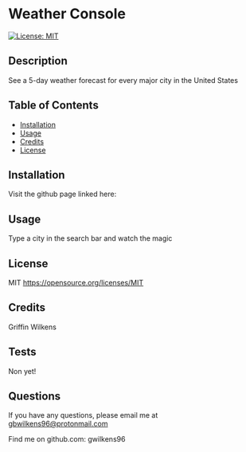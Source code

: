 # Weather Console
  [![License: MIT](https://img.shields.io/badge/License-MIT-yellow.svg)](https://opensource.org/licenses/MIT)
  
  ## Description

  See a 5-day weather forecast for every major city in the United States

  ## Table of Contents

- [Installation](#installation)
- [Usage](#usage)
- [Credits](#credits)
- [License](#license)

## Installation

Visit the github page linked here:

## Usage

Type a city in the search bar and watch the magic

## License

MIT https://opensource.org/licenses/MIT

## Credits

Griffin Wilkens

## Tests

Non yet!

## Questions

If you have any questions, please email me at gbwilkens96@protonmail.com

Find me on github.com: gwilkens96
